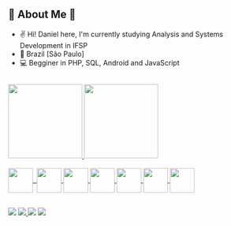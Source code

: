 ## 🦆 About Me 🦆

 - ✌️ Hi! Daniel here, I'm currently studying Analysis and Systems Development in IFSP
 - 🌱 Brazil [São Paulo]
 - 💻 Begginer in PHP, SQL, Android and JavaScript

##

<div>
  <a href="https://github.com/Soliit">
  <img height="150em" src="https://github-readme-stats.vercel.app/api?username=Soliit&show_icons=true&theme=dark&include_all_commits=true&count_private=true"/>
  <img height="150em" src="https://github-readme-stats.vercel.app/api/top-langs/?username=Soliit&layout=compact&langs_count=7&theme=dark"/>
</div>

<div style="display: inline_block"><br>
  <img align="center" height="50" width="50" src="https://user-images.githubusercontent.com/65127609/172064152-5e8cd486-b351-4852-8272-cc23b5a61273.png"/>&nbsp
  <img align="center" height="50" width="50" src="https://user-images.githubusercontent.com/65127609/172064766-f91a1fc2-201e-46eb-960e-6d0413b01e17.png"/>
  <img align="center" height="50" width="50" src="https://user-images.githubusercontent.com/65127609/172064125-5f8dc8b8-03f1-4988-9e5e-fd3ad05cf69d.png"/>
  <img align="center" height="50" width="50" src="https://user-images.githubusercontent.com/65127609/172064581-1daf1818-39b0-47d4-89a2-5719788be06f.png"/>
  <img align="center" height="50" width="50" src="https://user-images.githubusercontent.com/65127609/172064545-79b81ddb-a51c-4f47-b199-45d886828e8c.png"/>
  <img align="center" height="50" width="50" src="https://user-images.githubusercontent.com/65127609/172064502-86991c4b-898f-4eb0-bd12-8c38388178f6.png"/>
  <img align="center" height="50" width="50" src="https://user-images.githubusercontent.com/65127609/172064423-0e8bcf3f-909e-4ce4-afc9-5902df44ba13.png"/>
</div>
    
##
     
<div> 
  <a href="https://www.youtube.com/channel/UC6M08-GxjZyxn0XMtEhXOJw"><img src="https://img.shields.io/badge/YouTube-FF0000?style=for-the-badge&logo=youtube&logoColor=white" target="_blank"></a>
  <a href="https://www.twitch.tv/solidaniels" target="_blank"><img src="https://img.shields.io/badge/Twitch-9146FF?style=for-the-badge&logo=twitch&logoColor=white" target="_blank"> <img src="https://img.shields.io/twitch/status/solidaniels?color=cyan&label=Status&logo=twitch&logoColor=white&style=for-the-badge"></a>
 <a href="https://discord.gg/RCvchpaZQY" target="_blank"><img src="https://img.shields.io/badge/Discord-7289DA?style=for-the-badge&logo=discord&logoColor=white" target="_blank"></a>
</div>
